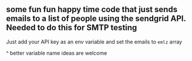 ## some fun fun happy time code that just sends emails to a list of people using the sendgrid API. Needed to do this for SMTP testing

Just add your API key as an env variable and set the emails to `emlz` array

^ better variable name ideas are welcome

